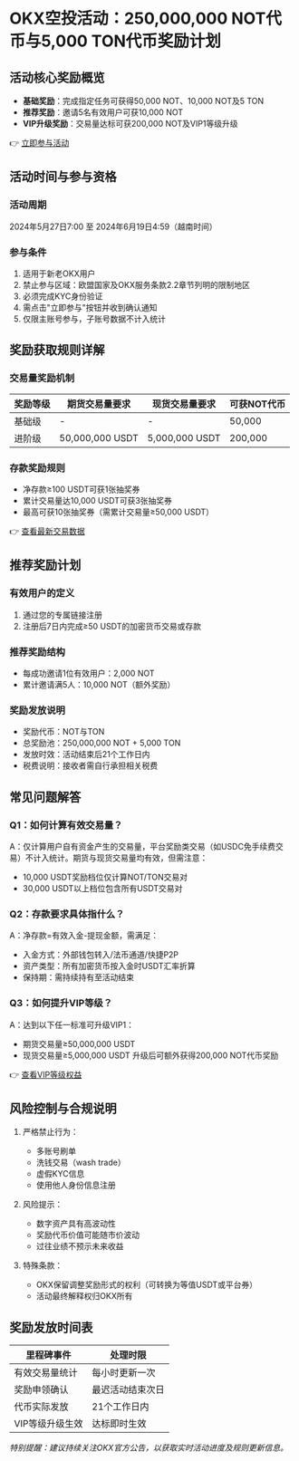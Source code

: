# OKX空投活动：250,000,000 NOT代币与5,000 TON代币奖励计划

## 活动核心奖励概览
- **基础奖励**：完成指定任务可获得50,000 NOT、10,000 NOT及5 TON
- **推荐奖励**：邀请5名有效用户可获10,000 NOT
- **VIP升级奖励**：交易量达标可获200,000 NOT及VIP1等级升级

👉 [立即参与活动](https://bit.ly/okx_welcome)

## 活动时间与参与资格
### 活动周期
2024年5月27日7:00 至 2024年6月19日4:59（越南时间）

### 参与条件
1. 适用于新老OKX用户
2. 禁止参与区域：欧盟国家及OKX服务条款2.2章节列明的限制地区
3. 必须完成KYC身份验证
4. 需点击"立即参与"按钮并收到确认通知
5. 仅限主账号参与，子账号数据不计入统计

## 奖励获取规则详解
### 交易量奖励机制
| 奖励等级 | 期货交易量要求 | 现货交易量要求 | 可获NOT代币 |
|---------|---------------|---------------|------------|
| 基础级  | -             | -             | 50,000     |
| 进阶级  | 50,000,000 USDT | 5,000,000 USDT | 200,000    |

### 存款奖励规则
- 净存款≥100 USDT可获1张抽奖券
- 累计交易量达10,000 USDT可获3张抽奖券
- 最高可获10张抽奖券（需累计交易量≥50,000 USDT）

👉 [查看最新交易数据](https://bit.ly/okx_welcome)

## 推荐奖励计划
### 有效用户的定义
1. 通过您的专属链接注册
2. 注册后7日内完成≥50 USDT的加密货币交易或存款

### 推荐奖励结构
- 每成功邀请1位有效用户：2,000 NOT
- 累计邀请满5人：10,000 NOT（额外奖励）

### 奖励发放说明
- 奖励代币：NOT与TON
- 总奖励池：250,000,000 NOT + 5,000 TON
- 发放时效：活动结束后21个工作日内
- 税费说明：接收者需自行承担相关税费

## 常见问题解答
### Q1：如何计算有效交易量？
A：仅计算用户自有资金产生的交易量，平台奖励类交易（如USDC免手续费交易）不计入统计。期货与现货交易量均有效，但需注意：
- 10,000 USDT奖励档位仅计算NOT/TON交易对
- 30,000 USDT以上档位包含所有USDT交易对

### Q2：存款要求具体指什么？
A：净存款=有效入金-提现金额，需满足：
- 入金方式：外部钱包转入/法币通道/快捷P2P
- 资产类型：所有加密货币按入金时USDT汇率折算
- 保持期：需持续持有至活动结束

### Q3：如何提升VIP等级？
A：达到以下任一标准可升级VIP1：
- 期货交易量≥50,000,000 USDT
- 现货交易量≥5,000,000 USDT
升级后可额外获得200,000 NOT代币奖励

👉 [查看VIP等级权益](https://bit.ly/okx_welcome)

## 风险控制与合规说明
1. 严格禁止行为：
   - 多账号刷单
   - 洗钱交易（wash trade）
   - 虚假KYC信息
   - 使用他人身份信息注册

2. 风险提示：
   - 数字资产具有高波动性
   - 奖励代币价值可能随市价波动
   - 过往业绩不预示未来收益

3. 特殊条款：
   - OKX保留调整奖励形式的权利（可转换为等值USDT或平台券）
   - 活动最终解释权归OKX所有

## 奖励发放时间表
| 里程碑事件           | 处理时限          |
|---------------------|------------------|
| 有效交易量统计       | 每小时更新一次    |
| 奖励申领确认         | 最迟活动结束次日  |
| 代币实际发放         | 21个工作日内      |
| VIP等级升级生效      | 达标即时生效      |

*特别提醒：建议持续关注OKX官方公告，以获取实时活动进度及规则更新信息。*